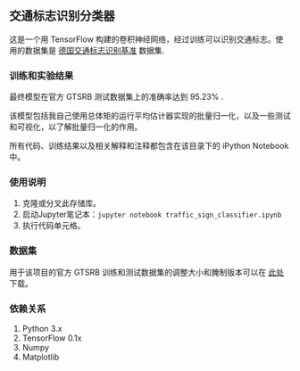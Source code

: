 ## 交通标志识别分类器

这是一个用 TensorFlow 构建的卷积神经网络，经过训练可以识别交通标志。使用的数据集是 [德国交通标志识别基准](http://benchmark.ini.rub.de/?section=gtsrb) 数据集.

### 训练和实验结果

最终模型在官方 GTSRB 测试数据集上的准确率达到 95.23% .

该模型包括我自己使用总体矩的运行平均估计器实现的批量归一化，以及一些测试和可视化，以了解批量归一化的作用。

所有代码、训练结果以及相关解释和注释都包含在该目录下的 iPython Notebook 中。

### 使用说明

1. 克隆或分叉此存储库。
2. 启动Jupyter笔记本：`jupyter notebook traffic_sign_classifier.ipynb`
3. 执行代码单元格。

### 数据集

用于该项目的官方 GTSRB 训练和测试数据集的调整大小和腌制版本可以在 [此处](https://blog.csdn.net/li_xiaolaji/article/details/108369873) 下载。

### 依赖关系

1. Python 3.x
2. TensorFlow 0.1x
3. Numpy
4. Matplotlib

